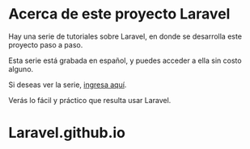 # Acerca de este proyecto Laravel

Hay una serie de tutoriales sobre Laravel, en donde se desarrolla este proyecto paso a paso.

Esta serie está grabada en español, y puedes acceder a ella sin costo alguno.

Si deseas ver la serie, [ingresa aquí][laravel].

Verás lo fácil y práctico que resulta usar Laravel.

[laravel]: https://programacionymas.com/blog/aprende-laravel-sistema-gestion-incidencias/
# Laravel.github.io
